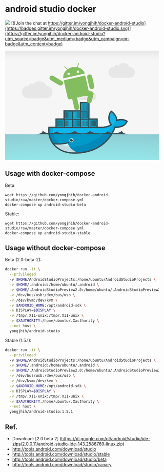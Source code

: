 # android studio docker

[![](https://badge.imagelayers.io/yongjhih/android-studio:latest.svg)](https://imagelayers.io/?images=yongjhih/android-studio:latest)
[![Join the chat at https://gitter.im/yongjhih/docker-android-studio](https://badges.gitter.im/yongjhih/docker-android-studio.svg)](https://gitter.im/yongjhih/docker-android-studio?utm_source=badge&utm_medium=badge&utm_campaign=pr-badge&utm_content=badge)

![](art/docker-android-studio.png)

## Usage with docker-compose

Beta:

```
wget https://github.com/yongjhih/docker-android-studio/raw/master/docker-compose.yml
docker-compose up android-studio-beta
```

Stable:

```
wget https://github.com/yongjhih/docker-android-studio/raw/master/docker-compose.yml
docker-compose up android-studio-stable
```

## Usage without docker-compose

Beta (2.0-beta-2):

```sh
docker run -it \
  --privileged
  -v $HOME/AndroidStudioProjects:/home/ubuntu/AndroidStudioProjects \
  -v $HOME/.android:/home/ubuntu/.android \
  -v $HOME/.AndroidStudioPreview2.0:/home/ubuntu/.AndroidStudioPreview2.0 \
  -v /dev/bus/usb:/dev/bus/usb \
  -v /dev/kvm:/dev/kvm \
  -v $ANDROID_HOME:/opt/android-sdk \
  -e DISPLAY=$DISPLAY \
  -v /tmp/.X11-unix:/tmp/.X11-unix \
  -v $XAUTHORITY:/home/ubuntu/.Xauthority \
  --net host \
  yongjhih/android-studio
```

Stable (1.5.1):

```sh
docker run -it \
  --privileged
  -v $HOME/AndroidStudioProjects:/home/ubuntu/AndroidStudioProjects \
  -v $HOME/.android:/home/ubuntu/.android \
  -v $HOME/.AndroidStudioPreview2.0:/home/ubuntu/.AndroidStudioPreview2.0 \
  -v /dev/bus/usb:/dev/bus/usb \
  -v /dev/kvm:/dev/kvm \
  -v $ANDROID_HOME:/opt/android-sdk \
  -e DISPLAY=$DISPLAY \
  -v /tmp/.X11-unix:/tmp/.X11-unix \
  -v $XAUTHORITY:/home/ubuntu/.Xauthority \
  --net host \
  yongjhih/android-studio:1.5.1
```

## Ref.

* Download: [2.0 beta 2] (https://dl.google.com/dl/android/studio/ide-zips/2.0.0.11/android-studio-ide-143.2586769-linux.zip)
* http://tools.android.com/download/studio
* http://tools.android.com/download/studio/stable
* http://tools.android.com/download/studio/beta
* http://tools.android.com/download/studio/canary
